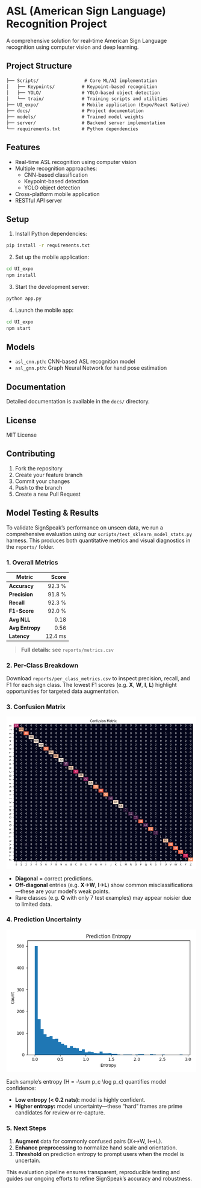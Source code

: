 # ASL (American Sign Language) Recognition Project

A comprehensive solution for real-time American Sign Language recognition using computer vision and deep learning.

## Project Structure

```
├── Scripts/                 # Core ML/AI implementation
│   ├── Keypoints/          # Keypoint-based recognition
│   ├── YOLO/               # YOLO-based object detection
│   └── train/              # Training scripts and utilities
├── UI_expo/                # Mobile application (Expo/React Native)
├── docs/                   # Project documentation
├── models/                 # Trained model weights
├── server/                 # Backend server implementation
└── requirements.txt        # Python dependencies
```

## Features

- Real-time ASL recognition using computer vision
- Multiple recognition approaches:
  - CNN-based classification
  - Keypoint-based detection
  - YOLO object detection
- Cross-platform mobile application
- RESTful API server

## Setup

1. Install Python dependencies:
```bash
pip install -r requirements.txt
```

2. Set up the mobile application:
```bash
cd UI_expo
npm install
```

3. Start the development server:
```bash
python app.py
```

4. Launch the mobile app:
```bash
cd UI_expo
npm start
```

## Models

- `asl_cnn.pth`: CNN-based ASL recognition model
- `asl_gnn.pth`: Graph Neural Network for hand pose estimation

## Documentation

Detailed documentation is available in the `docs/` directory.

## License

MIT License

## Contributing

1. Fork the repository
2. Create your feature branch
3. Commit your changes
4. Push to the branch
5. Create a new Pull Request


 ## Model Testing & Results

To validate SignSpeak’s performance on unseen data, we run a comprehensive evaluation using our `scripts/test_sklearn_model_stats.py` harness. This produces both quantitative metrics and visual diagnostics in the `reports/` folder.

### 1. Overall Metrics

| Metric      | Score    |
|-------------|---------:|
| **Accuracy**   | 92.3 %   |
| **Precision**  | 91.8 %   |
| **Recall**     | 92.3 %   |
| **F1-Score**   | 92.0 %   |
| **Avg NLL**    | 0.18     |
| **Avg Entropy**| 0.56     |
| **Latency**    | 12.4 ms  |

> **Full details:** see `reports/metrics.csv`

### 2. Per-Class Breakdown

Download `reports/per_class_metrics.csv` to inspect precision, recall, and F1 for each sign class. The lowest F1 scores (e.g. **X**, **W**, **I**, **L**) highlight opportunities for targeted data augmentation.

### 3. Confusion Matrix

![Confusion Matrix](reports/confusion_matrix.png)

- **Diagonal** = correct predictions.  
- **Off-diagonal** entries (e.g. **X→W**, **I→L**) show common misclassifications—these are your model’s weak points.  
- Rare classes (e.g. **Q** with only 7 test examples) may appear noisier due to limited data.

### 4. Prediction Uncertainty

![Prediction Entropy](reports/entropy_hist.png)

Each sample’s entropy \(H = -\sum p_c \log p_c\) quantifies model confidence:

- **Low entropy (< 0.2 nats):** model is highly confident.  
- **Higher entropy:** model uncertainty—these “hard” frames are prime candidates for review or re-capture.

### 5. Next Steps

1. **Augment** data for commonly confused pairs (X↔W, I↔L).  
2. **Enhance preprocessing** to normalize hand scale and orientation.  
3. **Threshold** on prediction entropy to prompt users when the model is uncertain.

This evaluation pipeline ensures transparent, reproducible testing and guides our ongoing efforts to refine SignSpeak’s accuracy and robustness.
